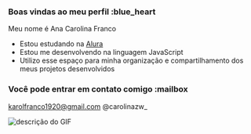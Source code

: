### Boas vindas ao meu perfil :blue_heart

Meu nome é Ana Carolina Franco

- Estou estudando na [Alura](https://www.alura.com.br)
- Estou me desenvolvendo na linguagem JavaScript
- Utilizo esse espaço para minha organização e compartilhamento dos meus projetos desenvolvidos

### Você pode entrar em contato comigo :mailbox

karolfranco1920@gmail.com
@carolinazw_

![descrição do GIF](https://media.tenor.com/MCiaUm87TkoAAAAM/mm.gif)
